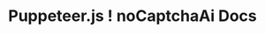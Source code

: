 ---
sidebar_position: 2

id: Puppeteer.js
title: Puppeteer.js ! noCaptchaAi Docs
hide_title: true
sidebar_label: Puppeteer.js
custom_edit_url: https://github.com/shimuldn/hCaptchaSolverApi/blob/main/usage_examples/Puppeteer.js
description: How do I find you when I cannot solve this problem
keywords:
  - noCaptchaAi
  - Puppeteer.js
---